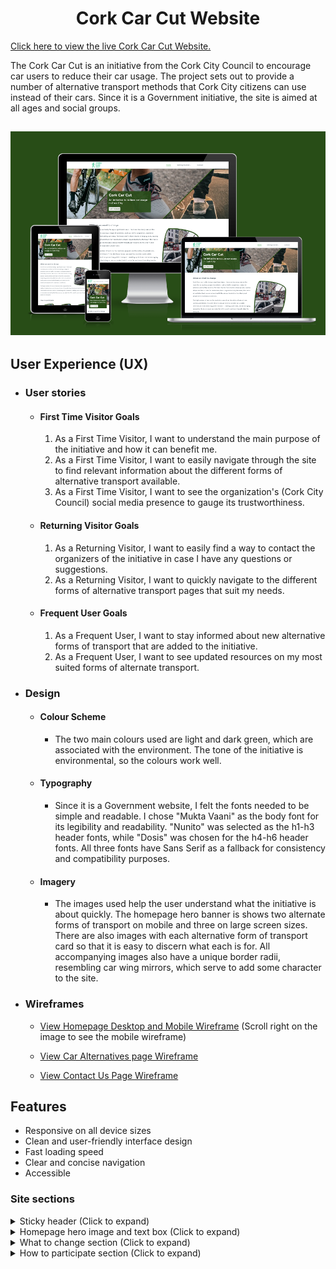 <h1 align="center">Cork Car Cut Website</h1>

[Click here to view the live Cork Car Cut Website.](https://stephendawsondev.github.io/Cork-Car-Cut)

The Cork Car Cut is an initiative from the Cork City Council to encourage car users to reduce their car usage. The project sets out to provide a number of alternative transport methods that Cork City citizens can use instead of their cars. Since it is a Government initiative, the site is aimed at all ages and social groups.

<h2 align="center"><img src="assets/images/readme-images/responsive-devices.png"></h2>

## User Experience (UX)

-   ### User stories

    -   #### First Time Visitor Goals

        1. As a First Time Visitor, I want to understand the main purpose of the initiative and how it can benefit me.
        2. As a First Time Visitor, I want to easily navigate through the site to find relevant information about the different forms of alternative transport available.
        3. As a First Time Visitor, I want to see the organization's (Cork City Council) social media presence to gauge its trustworthiness.

    -   #### Returning Visitor Goals

        1. As a Returning Visitor, I want to easily find a way to contact the organizers of the initiative in case I have any questions or suggestions.
        2. As a Returning Visitor, I want to quickly navigate to the different forms of alternative transport pages that suit my needs.

    -   #### Frequent User Goals
        1. As a Frequent User, I want to stay informed about new alternative forms of transport that are added to the initiative.
        2. As a Frequent User, I want to see updated resources on my most suited forms of alternate transport.

-   ### Design
    -   #### Colour Scheme
        -   The two main colours used are light and dark green, which are associated with the environment. The tone of the initiative is environmental, so the colours work well.
    -   #### Typography
        -   Since it is a Government website, I felt the fonts needed to be simple and readable. I chose "Mukta Vaani" as the body font for its legibility and readability. "Nunito" was selected as the h1-h3 header fonts, while "Dosis" was chosen for the h4-h6 header fonts. All three fonts have Sans Serif as a fallback for consistency and compatibility purposes.
    -   #### Imagery
        -   The images used help the user understand what the initiative is about quickly. The homepage hero banner is shows two alternate forms of transport on mobile and three on large screen sizes. There are also images with each alternative form of transport card so that it is easy to discern what each is for. All accompanying images also have a unique border radii, resembling car wing mirrors, which serve to add some character to the site.

*   ### Wireframes

    -   [View Homepage Desktop and Mobile Wireframe](assets/images/readme-images/wireframes/Homepage.png) (Scroll right on the image to see the mobile wireframe)

    -   [View Car Alternatives page Wireframe](assets/images/readme-images/wireframes/Car-alternatives.png)

    -   [View Contact Us Page Wireframe](assets/images/readme-images/wireframes/Contact-page.png)

## Features

-   Responsive on all device sizes
-   Clean and user-friendly interface design
-   Fast loading speed
-   Clear and concise navigation
-   Accessible

### Site sections
<details><summary>Sticky header (Click to expand)</summary>
    The sticky header contains three menu items. One item is a dropdown item. It uses a small bit of JavaScript, which was a requirement to make it accessible. The user can use the `Escape` key to dismiss the dropdown menu. The sticky header also stays on the page as the user scrolls, so it is always there when they need it.
    <br>
    <img src="assets/images/readme-images/features/sticky-header.png">
    </details>
    <details><summary>Homepage hero image and text box (Click to expand)</summary>
    The homepage hero image helps the user understand what the site is about right when they access it. The images used show that the forms of transport being used are cycling, walking and skateboarding. The text box also helps the user understand what the site is about by using the **Cork Car Cut** heading and a subheading explaining what the initiative is about.
    <br>
    <img src="assets/images/readme-images/features/homepage-hero.png">
    </details>
    <details><summary>What to change section (Click to expand)</summary>
    The "What we want to change" section provides the user with context as to what the the problem is and why we should solve it.
    <br>
    <img src="assets/images/readme-images/features/what-to-change-section.png">
    </details>
    <details><summary>How to participate section (Click to expand)</summary>
    The "How to participate" section provides the user with 6 ways of travelling without driving themselves. The first point is walk or roll, to accomodate wheelchair users, then we have skating for younger people (or skaters) as well as running and cycling for everyone. It also shows public transport and carpooling as methods of transport, since they still contribute to fewer cars on the road.

    User this section, the user can navigate to each alternative transport's individual page.
    <br>
    <img src="assets/images/readme-images/features/how-to-participate-section.png">
    </details>
    <details><summary>Footer (Click to expand)</summary>
    The footer serves to show that the intiative is by the Cork City Council. It also provides some useful related links and to the contact page. Social links to the Cork City Council's social pages are also there. 
    <br>
    <img src="assets/images/readme-images/features/footer.png">
    </details>
    <details><summary>Alternative transport tips section (Click to expand)</summary>
    On each alternative form of transport page, there is a section that has a list of tips on getting started. This section can include things like buying the equipment, starting a programme and joining a group for support.
    <br>
    <img src="assets/images/readme-images/features/alternative-transport-tips-section.png">
    </details>
    <details><summary>Contact form (Click to expand)</summary>
    The contact form can be used for users to reach out about the programme. It includes validation on the first name, last name, email address and message so that it cannot be submitted without them. The phone number is optional. There is also an option radio button selection to encourage users to stay on topic, but they can also choose to ask a general question.
    <br>
    <img src="assets/images/readme-images/features/contact-form.png">
    </details>
    <details><summary>Contact Address and Map (Click to expand)</summary>
    The contact address and contact map on the Contact page provides the user with a physical location of the Cork City Council, which also creates a sense of trust since the user is likely located in the Cork Community.
    <br>
    <img src="assets/images/readme-images/features/contact-address-and-map.png">
    </details>


## Technologies Used

### Languages Used

-   [HTML5](https://en.wikipedia.org/wiki/HTML5)
-   [CSS3](https://en.wikipedia.org/wiki/Cascading_Style_Sheets)
-   [JavaScript](https://en.wikipedia.org/wiki/JavaScript)

### Frameworks, Libraries & Programs Used

1. [Canva:](https://www.canva.com/)
    - Canva was used to make the Cork Car Cut logo.
2. [Google Fonts:](https://fonts.google.com/)
    - Google fonts were used to import the 'Mukta Vaani', 'Nunito' and 'Dosis' fonts into the style.css file which are used on all pages throughout the project.
3. [Font Awesome:](https://fontawesome.com/)
    - Font Awesome was used on all pages throughout the website to add social icons to the footer and a chevron to the header, as well as icons for the car-alternative cards on the homepage for aesthetic and UX purposes.
4. [Git:](https://git-scm.com/)
    - Git was used for version control by utilizing the Gitpod (and briefly Code Anywhere) terminal to commit to Git and Push to GitHub.
5. [GitHub:](https://github.com/)
    - GitHub is used to store the projects code after being pushed from Git.
6. [Balsamiq:](https://balsamiq.com/)
    - Balsamiq was used to create the [wireframes](assets/images/readme-images/wireframes) during the design process.
7. [Box Shadow Generator:](https://cssgenerator.org/box-shadow-css-generator.html)
    - Used to generate the box shadow for the sticky header
8. [Fancy Border Radius Generator:](https://mdbootstrap.com/docs/standard/tools/design/fancy-border-radius/)
    - Fancy border radius generator was used to create the unusal accompanying image shapes that were used on the homepage and contact page.
9. [SVG Repo:](https://www.svgrepo.com/)
    - SVG Repo was used once for the icon of the skateboarder, which wasn't available on FontAwesome.
## Testing

The W3C Markup Validator and W3C CSS Validator Services were used to validate every page of the project to ensure there were no syntax errors in the project.

-   [W3C Markup Validator:](https://validator.w3.org/)
    <details><summary>Homepage (Click to expand)</summary>
    <br>
    <img src="assets/images/readme-images/accessibility-images/homepage.png">
    </details>
    <details><summary>Walk or roll page (Click to expand)</summary>
    <br>
    <img src="assets/images/readme-images/accessibility-images/walk-or-roll.png">
    </details>
    <details><summary>Running page (Click to expand)</summary>
    <br>
    <img src="assets/images/readme-images/accessibility-images/running.png">
    </details>
    <details><summary>Cycling page (Click to expand)</summary>
    <br>
    <img src="assets/images/readme-images/accessibility-images/cycling.png">
    </details>
    <details><summary>Skating page (Click to expand)</summary>
    <br>
    <img src="assets/images/readme-images/accessibility-images/skating.png">
    </details>
    <details><summary>Public Transport page (Click to expand)</summary>
    <br>
    <img src="assets/images/readme-images/accessibility-images/public-transport.png">
    </details>
    <details><summary>Carpool page (Click to expand)</summary>
    <br>
    <img src="assets/images/readme-images/accessibility-images/carpool.png">
    </details>
    <details><summary>Contact page (Click to expand)</summary>
    <br>
    <img src="assets/images/readme-images/accessibility-images/contact.png">
    </details>

-   [W3C CSS Validator](https://jigsaw.w3.org/css-validator/) - [Results](http://jigsaw.w3.org/css-validator/validator?lang=en&profile=css3svg&uri=https%3A%2F%2Fstephendawsondev.github.io%2FCork-Car-Cut%2F&usermedium=all&vextwarning=&warning=1)

### Testing Performance

I used the [Pagespeed Insights tool](https://pagespeed.web.dev/) to check the my website's speed, best practices and accessibility. Here are the results:

#### Mobile:
<details><summary>Homepage - Mobile (Click to expand)</summary>
    <br>
    <img src="assets/images/readme-images/performance/homepage-mobile.png">
    </details>
    <details><summary>Walk or roll page - Mobile (Click to expand)</summary>
    <br>
    <img src="assets/images/readme-images/performance/walk-or-roll-mobile.png">
    </details>
    <details><summary>Running page - Mobile (Click to expand)</summary>
    <br>
    <img src="assets/images/readme-images/performance/running-mobile.png">
    </details>
    <details><summary>Cycling page - Mobile (Click to expand)</summary>
    <br>
    <img src="assets/images/readme-images/performance/cycling-mobile.png">
    </details>
    <details><summary>Skating page - Mobile (Click to expand)</summary>
    <br>
    <img src="assets/images/readme-images/performance/skating-mobile.png">
    </details>
    <details><summary>Public Transport page - Mobile (Click to expand)</summary>
    <br>
    <img src="assets/images/readme-images/performance/public-transport-mobile.png">
    </details>
    <details><summary>Carpool page - Mobile (Click to expand)</summary>
    <br>
    <img src="assets/images/readme-images/performance/carpool-mobile.png">
    </details>
    <details><summary>Contact page - Mobile (Click to expand)</summary>
    <br>
    <img src="assets/images/readme-images/performance/contact-mobile.png">
</details>

#### Desktop:
<details><summary>Homepage - Desktop (Click to expand)</summary>
    <br>
    <img src="assets/images/readme-images/performance/homepage-desktop.png">
    </details>
    <details><summary>Walk or roll page - Desktop (Click to expand)</summary>
    <br>
    <img src="assets/images/readme-images/performance/walk-or-roll-desktop.png">
    </details>
    <details><summary>Running page - Desktop (Click to expand)</summary>
    <br>
    <img src="assets/images/readme-images/performance/running-desktop.png">
    </details>
    <details><summary>Cycling page - Desktop (Click to expand)</summary>
    <br>
    <img src="assets/images/readme-images/performance/cycling-desktop.png">
    </details>
    <details><summary>Skating page - Desktop (Click to expand)</summary>
    <br>
    <img src="assets/images/readme-images/performance/skating-desktop.png">
    </details>
    <details><summary>Public Transport page - Desktop (Click to expand)</summary>
    <br>
    <img src="assets/images/readme-images/performance/public-transport-desktop.png">
    </details>
    <details><summary>Carpool page - Desktop (Click to expand)</summary>
    <br>
    <img src="assets/images/readme-images/performance/carpool-desktop.png">
    </details>
    <details><summary>Contact page - Desktop (Click to expand)</summary>
    <br>
    <img src="assets/images/readme-images/performance/contact-desktop.png">
</details>

### Testing User Stories from User Experience (UX) Section

-   #### First Time Visitor Goals

    1. As a First Time Visitor, I want to understand the main purpose of the initiative and how it can benefit me.

        1. Upon entering the site, users are presented with a hero image that has 2-3 images of alternative forms of transport, depending on the screen size. There is also an overlay (or semi-overlay on mobile) that has the clear and concise name "Cork Car Cut" with a clarifying subheading and a call-to-action button.
        2. The main point is made immediately with the hero image and its text overlay.
        3. The user can click the call to action button to scroll to the how to parcipate section to get started quickly, they can scroll through the site normally, or they can use the navigation menu items. 

    2. As a First Time Visitor, I want to easily navigate through the site to find relevant information about the different forms of alternative transport available.

        1. The site allows users to quickly navigate using the navigation menu items to find the different alternative transport methods to get started, or they can arrive there by scrolling down and coming to the "How to participate" section.
        2. The header is sticky so that even if the user scrolls down too far, they can always use the navigation menu to go where they want. The navigation and logo both go to the homepage, and leaving "Home" as a menu item was deliberate so the user doesn't feel stuck.
        3. The footer also contains a link to the contact page as the footer is often where you find policy and contact information. When the user gets to the footer, they can easily click the link if they want to contact Cork City Council for more information.

    3. As a First Time Visitor, I want to see the organization's (Cork City Council) social media presence to gauge its trustworthiness.
        1. In the footer, I have included the Cork City Council logo and a caption that the initiative is from the Cork City Council. 
        2. In the footer, there are also links to the Cork City Council's website, one of their resources on transportation and social icons that lead to their social media pages.
        3. On the Contact page, there is also an image of Cork City Hall, where the City Council meet, as well as the Cork City Countcil's address.

-   #### Returning Visitor Goals

    1. As a Returning Visitor, I want to easily find a way to contact the organizers of the initiative in case I have any questions or suggestions.

        1. The header navigation and footer both contain a link to the Contact page so that the user can easily navigate there.
        2. The footer contains social media links so that the user can find the relevant social media accounts of the City Council.
        3. On the Contact page, they can use a contact form to send a message to the City Council, and also they can find the address and accompanying map below the contact form.

    2. As a Returning Visitor, I want to quickly navigate to the different forms of alternative transport pages that suit my needs.

        1. The call-to-action button scrolls down to the "How to partipate" section, which has all the alternative forms of transport and accompanying images for clarity.
        2. The header is sticky so that wherever the user is on the page, it is accessible. The header contains a dropdown with all the alternative forms of transport available.

-   #### Frequent User Goals

    1. As a Frequent User, I want to stay informed about new alternative forms of transport that are added to the initiative.

        1. They new forms of alternative transform would be added to the navigation menu.
        2. New forms of transport can also be found in the "How to participate" section.

    2. As a Frequent User, I want to see updated resources on my most suited forms of alternate transport.

        1. On each alternative-transport page, there are some suggestions of how to get involved that related to that particular form of transport. The user can refer here to get see any additional resources related to that form of transport.
        2. The user has an option to get more information on the contact form by clicking the appropriate radio button.

### Further Testing

-   The Website was tested on Google Chrome, Mozilla Firefox and Safari browsers.
-   The website was viewed on a variety of devices such as Desktop, Laptop and iPhone 8 and 11.
-   The form was tested to ensure it was submitting correctly
-   Page links were test to ensure they opened in new tabs when necessary and to the correct destinations, or didn't open in new tabs to the correct destination.
-   Family members were asked to review the site and documentation to point out any bugs and/or user experience issues.
-   I made sure that I was able to use the website on the keyboard for accessibility testing.

### Bugs encountered

- The header was overlapping my section title when I used the scroll to section. I was able to resolve it by using the `scroll-margin-top` CSS property, which I learned about on the [MDN Website](https://developer.mozilla.org/en-US/docs/Web/CSS/scroll-margin-top).
- For the dropdown menu in the navigation, the JavaScript I had was using the `toggleAttribute` method, but it was removing the `aria-expanded` attribute instead of setting it to false. I resolved that by using `setAttribute` instead of `toggleAttribute` since I was able to specify its value.
- On my product cards, the images were overflowing their container when I added a border to them. I fixed this bug by adding `box-sizing: border-box` to them so that it factored in the width of the border too.
- The image in the "What we want to change" section was running over into the section below it on larger screen sizes. I found this was because the image was using float, so I instead used flexbox for its layout on larger screen sizes.

## Deployment

### GitHub Pages

The project was deployed to GitHub Pages using the following steps...

1. Log in to GitHub and locate the [Cork Car Cut Github Repository](https://github.com/stephendawsondev/Cork-Car-Cut)
2. At the top of the Repository (not top of page), locate the "Settings" Button on the menu.
3. Scroll down the Settings page until you locate the "GitHub Pages" Section.
4. Under "Source", click the dropdown called "None" and select "Master Branch".
5. The page will automatically refresh.
6. Scroll back down through the page to locate the now [published site](https://stephendawsondev.github.io/Cork-Car-Cut) in the "GitHub Pages" section.

### Forking the GitHub Repository

By forking the GitHub Repository we make a copy of the original repository on our GitHub account to view and/or make changes without affecting the original repository by using the following steps...

1. Log in to GitHub and locate the [Cork Car Cut Github Repository](https://github.com/stephendawsondev/Cork-Car-Cut)
2. At the top of the Repository (not top of page) just above the "Settings" Button on the menu, locate the "Fork" Button.
3. You should now have a copy of the original repository in your GitHub account.

### Making a Local Clone

1. Log in to GitHub and locate the [Cork Car Cut Github Repository](https://github.com/stephendawsondev/Cork-Car-Cut)
2. Under the repository name, click "Clone or download".
3. To clone the repository using HTTPS, under "Clone with HTTPS", copy the link.
4. Open Git Bash
5. Change the current working directory to the location where you want the cloned directory to be made.
6. Type `git clone`, and then paste the URL you copied in Step 3.

```
$ git clone https://github.com/stephendawsondev/Cork-Car-Cut
```

7. Press Enter. Your local clone will be created.

```
$ git clone https://github.com/stephendawsondev/Cork-Car-Cut
> Cloning into `CI-Clone`...
> remote: Counting objects: 10, done.
> remote: Compressing objects: 100% (8/8), done.
> remove: Total 10 (delta 1), reused 10 (delta 1)
> Unpacking objects: 100% (10/10), done.
```

[Click here to retrieve pictures for some of the buttons and more detailed explanations of the cloning process](https://help.github.com/en/github/creating-cloning-and-archiving-repositories/cloning-a-repository#cloning-a-repository-to-github-desktop).

## Credits

### Code

-   [Box Shadow Generator](https://cssgenerator.org/box-shadow-css-generator.html) was used to generate the box shadow for the sticky header

- [Fancy Border Radius Generator](https://mdbootstrap.com/docs/standard/tools/design/fancy-border-radius/) was used to create the unusal accompanying image shapes that were used on the homepage and contact page.

-   [MDN Web Docs](https://developer.mozilla.org/) : For the contact forms structre for the radio buttons and their labels in the contact form.

### Content

-   Walk or Roll page
    - Outdoor Adventure Store content from [Outdoor Adventure Store website](https://outdooradventurestore.ie/)
    - Cork City Walks content from the [CorkCity.ie website](https://www.corkcity.ie/en/things-to-do/parks-outdoors/cork-city-walks/)
    - Cork Walking Meetup Group content from [Cork Walking Meetup group on Meetup](https://www.meetup.com/cork-walking-meetup-group/)
-   Running page
    - The Edge Sports content from the [The Edge Sports Superstore website](https://www.theedge-sports.com/)
    - C25K programme content from the [NHS Website](https://www.nhs.uk/live-well/exercise/running-and-aerobic-exercises/get-running-with-couch-to-5k/)
    - Togher AC Fit4Life content from the [Togher AC Fit4Life Meetup group](https://www.meetup.com/TogherACFit4Life/)
- Cycling page
    - The Bike Shed content from the [The Bike Shed website](http://thebikeshed.ie/)
    - Cork Sports partnership content from the [Cork Sports partnership Website](https://www.corksports.ie/)
    - The Rebel Pedals content from the [The Rebel Pedals Meetup group](https://www.meetup.com/the-rebel-pedals/)
- Skateboarding page
    - Crazy Monkey content from the [Crazy Monkey website](https://www.crazymonkey.ie/product-category/skate/)
    - Go Skate content from the [Cork Sports partnership Website](https://www.goskate.com/go/cork-ireland-skateboard-lessons-skateboard-lessons)
- Public Transport page
    - Leap Card content from [Leap Card website](https://www.leapcard.ie/Home/index.html)
    - Transport for Ireland content from [Leap Card website](https://www.transportforireland.ie/plan-a-journey/)
- Carpool page
    - CarpoolWorld content from [CarpoolWorld website](https://www.carpoolworld.com/carpool.html?form_language=EN&olat=&olon=&lat=&lon=&home_street=&hf=Cork)
    - GetThere.ie content from [GetThere.ie website](https://getthere.ie/)

### Media

- Homepage banner image made up of three images from:
    - <a href="https://unsplash.com/@jakobowens1">Jakob Owens</a> on Unsplash
    - <a href="https://unsplash.com/@munbaik_cycling">Munbaik Cycling Clothing</a> on Unsplash
    - <a href="https://unsplash.com/@danny_lincoln">Daniel Lincoln</a> on Unsplash 
- <a href="assets/images/traffic-in-cork-city-small.webp" target="_blank">Photo of Cork City by William Murphy - Image was cropped</a>
- <a href="assets/images/bus-eireann-small.webp" target="_blank">Image from CitySwift on Flickr - Image was cropped slightly to show the bus</a>
- Social icons image on homepages by Bastian Riccardi (Unsplash)
- Other card images from [PickPik](https://www.pickpik.com/)
- Cork City Council Logo from [Cork City Council Website](https://www.corkcity.ie/en/)

-   Walk or Roll page
    - Outdoor Adventure Store logo from [Outdoor Adventure Store website](https://outdooradventurestore.ie/)
    - Meetup logo from [Meetup](https://www.meetup.com/media/)
-   Running page
    - The Edge Sports logo from the [The Edge Sports Superstore website](https://www.theedge-sports.com/)
- Cycling page
    - The Bike Shed logo from the [The Bike Shed website](http://thebikeshed.ie/)
    - Cork Sports partnership logo from the [Cork Sports partnership Website](https://www.corksports.ie/)
- Skateboarding page
    - Crazy Monkey logo from the [Crazy Monkey website](https://www.crazymonkey.ie/product-category/skate/)
    - Go Skate logo from the [Go Skate Website](https://www.goskate.com/go/cork-ireland-skateboard-lessons-skateboard-lessons)
- Public Transport page
    - Leap Card content from [Leap Card website](https://www.leapcard.ie/Home/index.html)
    - Transport for Ireland content from [Transport for Ireland website](https://www.transportforireland.ie/plan-a-journey/)
- Carpool page
    - CarpoolWorld logo from [CarpoolWorld website](https://www.carpoolworld.com/carpool.html?form_language=EN&olat=&olon=&lat=&lon=&home_street=&hf=Cork)
    - GetThere.ie logo from [GetThere.ie website](https://getthere.ie/)

- All other images are royalty free and taken from [PickPik](https://www.pickpik.com/)

### Acknowledgements

-   My Mentor for continuous helpful feedback.
-   My Code Institute team for feedback on the project.
-   The Code Institute #peer-code-review channel for feedback.  